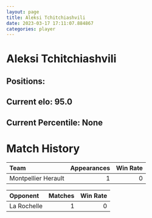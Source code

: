 ```yaml
---  
layout: page  
title: Aleksi Tchitchiashvili  
date: 2023-03-17 17:11:07.884867  
categories: player  
---
```

# Aleksi Tchitchiashvili

## Positions: 

## Current elo: 95.0

## Current Percentile: None

# Match History


| Team                |   Appearances |   Win Rate |
|:--------------------|--------------:|-----------:|
| Montpellier Herault |             1 |          0 |

| Opponent    |   Matches |   Win Rate |
|:------------|----------:|-----------:|
| La Rochelle |         1 |          0 |